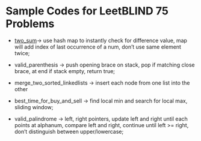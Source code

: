 # Sample Codes for LeetBLIND 75 Problems

* [two_sum](https://github.com/Aethels/Leetcode75/blob/main/two_sum.py)-> use hash map to instantly check for difference value, map will add index of last occurrence of a num, don’t use same element twice;

* valid_parenthesis -> push opening brace on stack, pop if matching close brace, at end if stack empty, return true;

* merge_two_sorted_linkedlists -> insert each node from one list into the other

* best_time_for_buy_and_sell -> find local min and search for local max, sliding window;

* valid_palindrome -> left, right pointers, update left and right until each points at alphanum, compare left and right, continue until left >= right, don’t distinguish between upper/lowercase;
